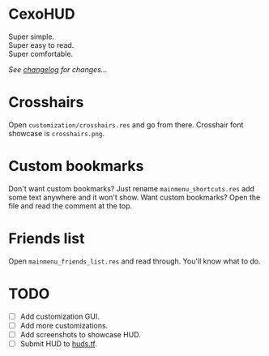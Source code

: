 # CexoHUD
Super simple.<br>
Super easy to read.<br>
Super comfortable.<br>

*See [changelog](/changelog.md) for changes...*

# Crosshairs
Open `customization/crosshairs.res` and go from there. Crosshair font showcase is `crosshairs.png`.

# Custom bookmarks
Don't want custom bookmarks? Just rename `mainmenu_shortcuts.res` add some text anywhere and it won't show.
Want custom bookmarks? Open the file and read the comment at the top.

# Friends list
Open `mainmenu_friends_list.res` and read through. You'll know what to do.

# TODO
- [ ] Add customization GUI.
- [ ] Add more customizations.
- [ ] Add screenshots to showcase HUD.
- [ ] Submit HUD to [huds.tf](https://huds.tf).
